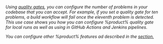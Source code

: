 [//]: # (title: Create quality gate)

<var name="protectionrule" value="repositories/configuring-branches-and-merges-in-your-repository/defining-the-mergeability-of-pull-requests/managing-a-branch-protection-rule"/>

Using [quality gates](quality-gate.xml), you can configure the number of problems in your codebase that you can accept. 
For example, if you set a quality gate for ten problems, a build workflow will fail once the eleventh problem is 
detected. This use case shows you how you can configure %product% quality gate for local runs as well as using in GitHub 
Actions and Jenkins pipelines.

<tip>
You can configure other %product% features ad described in the <a href="features.xml"/> section.
</tip>

<tabs>
<tab id="quality-gate-use-case-github" title="GitHub Actions">
    <include src="quality-gate.xml" include-id="quality-gate-github-actions-chunk"/>
</tab>
<tab id="quality-gate-use-case-jenkins" title="Jenkins">
    <include src="quality-gate.xml" include-id="quality-gate-jenkins-chunk"/>
</tab>
<tab id="quality-gate-use-case-local" title="Local run">
    <include src="quality-gate.xml" include-id="quality-gate-local-run-chunk"/>
</tab>
</tabs>









